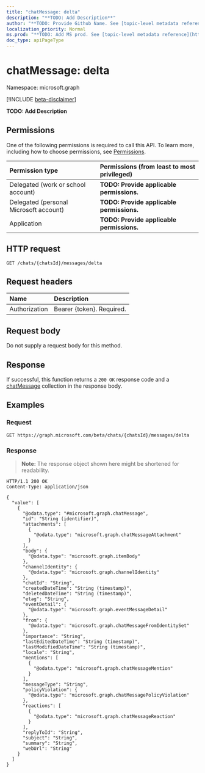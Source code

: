 ```yaml
---
title: "chatMessage: delta"
description: "**TODO: Add Description**"
author: "**TODO: Provide Github Name. See [topic-level metadata reference](https://msgo.azurewebsites.net/add/document/guidelines/metadata.html#topic-level-metadata)**"
localization_priority: Normal
ms.prod: "**TODO: Add MS prod. See [topic-level metadata reference](https://msgo.azurewebsites.net/add/document/guidelines/metadata.html#topic-level-metadata)**"
doc_type: apiPageType
---
```


# chatMessage: delta
Namespace: microsoft.graph

[!INCLUDE [beta-disclaimer](../../includes/beta-disclaimer.md)]

**TODO: Add Description**

## Permissions
One of the following permissions is required to call this API. To learn more, including how to choose permissions, see [Permissions](/graph/permissions-reference).

|Permission type|Permissions (from least to most privileged)|
|:---|:---|
|Delegated (work or school account)|**TODO: Provide applicable permissions.**|
|Delegated (personal Microsoft account)|**TODO: Provide applicable permissions.**|
|Application|**TODO: Provide applicable permissions.**|

## HTTP request

<!-- {
  "blockType": "ignored"
}
-->
``` http
GET /chats/{chatsId}/messages/delta
```

## Request headers
|Name|Description|
|:---|:---|
|Authorization|Bearer {token}. Required.|

## Request body
Do not supply a request body for this method.

## Response

If successful, this function returns a `200 OK` response code and a [chatMessage](../resources/chatmessage.md) collection in the response body.

## Examples

### Request
<!-- {
  "blockType": "request",
  "name": "chatmessage_delta"
}
-->
``` http
GET https://graph.microsoft.com/beta/chats/{chatsId}/messages/delta
```


### Response
>**Note:** The response object shown here might be shortened for readability.
<!-- {
  "blockType": "response",
  "truncated": true,
  "@odata.type": "Collection(microsoft.graph.chatMessage)"
}
-->
``` http
HTTP/1.1 200 OK
Content-Type: application/json

{
  "value": [
    {
      "@odata.type": "#microsoft.graph.chatMessage",
      "id": "String (identifier)",
      "attachments": [
        {
          "@odata.type": "microsoft.graph.chatMessageAttachment"
        }
      ],
      "body": {
        "@odata.type": "microsoft.graph.itemBody"
      },
      "channelIdentity": {
        "@odata.type": "microsoft.graph.channelIdentity"
      },
      "chatId": "String",
      "createdDateTime": "String (timestamp)",
      "deletedDateTime": "String (timestamp)",
      "etag": "String",
      "eventDetail": {
        "@odata.type": "microsoft.graph.eventMessageDetail"
      },
      "from": {
        "@odata.type": "microsoft.graph.chatMessageFromIdentitySet"
      },
      "importance": "String",
      "lastEditedDateTime": "String (timestamp)",
      "lastModifiedDateTime": "String (timestamp)",
      "locale": "String",
      "mentions": [
        {
          "@odata.type": "microsoft.graph.chatMessageMention"
        }
      ],
      "messageType": "String",
      "policyViolation": {
        "@odata.type": "microsoft.graph.chatMessagePolicyViolation"
      },
      "reactions": [
        {
          "@odata.type": "microsoft.graph.chatMessageReaction"
        }
      ],
      "replyToId": "String",
      "subject": "String",
      "summary": "String",
      "webUrl": "String"
    }
  ]
}
```

